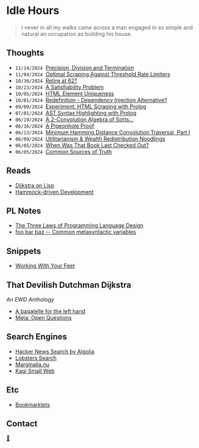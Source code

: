 # Idle Hours

>I never in all my walks came across a man engaged in so simple and natural an occupation as building his house.

## Thoughts

- <code>11/14/2024</code>&nbsp;&nbsp;[Precision, Division and Termination](./entries/precision_termination.html)
- <code>11/04/2024</code>&nbsp;&nbsp;[Optimal Scraping Against Threshold Rate Limiters](./entries/threshold_limiter.html)
- <code>10/30/2024</code>&nbsp;&nbsp;[Retire at 62?](./entries/retire_62.html)
- <code>10/23/2024</code>&nbsp;&nbsp;[A Satisfiability Problem](./entries/unsatisfiable_people.html)
- <code>10/05/2024</code>&nbsp;&nbsp;[HTML Element Uniqueness](./entries/html_uniqueness.html)
- <code>10/01/2024</code>&nbsp;&nbsp;[Redefinition - Dependency Injection Alternative?](./entries/di_alternative.html)
- <code>09/09/2024</code>&nbsp;&nbsp;[Experiment: HTML Scraping with Prolog](./entries/prolog_html.html)
- <code>07/01/2024</code>&nbsp;&nbsp;[AST Syntax Highlighting with Prolog](./entries/prolog_ast_highlighter.html)
- <code>06/19/2024</code>&nbsp;&nbsp;[A 2-Convolution Algebra of Sorts...](./entries/conv_algebra.html)
- <code>06/16/2024</code>&nbsp;&nbsp;[A Pigeonhole Proof](./entries/pigeonhole.html)
- <code>06/13/2024</code>&nbsp;&nbsp;[Minimum Hamming Distance Convolution Traversal, Part I](./entries/regex_gen.html)
- <code>06/09/2024</code>&nbsp;&nbsp;[Utilitarianism & Wealth Redistribution Noodlings](./entries/redistribution.html)
- <code>06/05/2024</code>&nbsp;&nbsp;[When Was That Book Last Checked Out?](./entries/random_book.html)
- <code>06/05/2024</code>&nbsp;&nbsp;[Common Sources of Truth](./entries/common_truths.html)

## Reads

- [Dijkstra on Lisp](https://kazimirmajorinc.com/Documents/Edsger-W-Dijkstra-on-Lisp/index.html)
- [Hammock-driven Development](https://github.com/matthiasn/talk-transcripts/blob/master/Hickey_Rich/HammockDrivenDev.md)

## PL Notes

- [The Three Laws of Programming Language Design](https://joearms.github.io/published/2013-05-31-a-week-with-elixir.html#:~:text=The%20Three%20Laws%20of%20Programming%20Language%20Design)
- [foo bar baz -- Common metasyntactic variables](http://www.catb.org/jargon/html/M/metasyntactic-variable.html)

## Snippets

- [Working With Your Feet](./entries/work_with_feet.html)

## That Devilish Dutchman Dijkstra

_An EWD Anthology_

- [A bagatelle for the left hand](https://www.cs.utexas.edu/~EWD/ewd08xx/EWD800.PDF)
- [Meta: Open Questions](./entries/dijkstra_questions.html)

## Search Engines

- [Hacker News Search by Algolia](https://hn.algolia.com/)
- [Lobsters Search](https://lobste.rs/search)
- [Marginalia.nu](https://search.marginalia.nu/)
- [Kagi Small Web](https://kagi.com/smallweb)

## Etc

- [Bookmarklets](https://gist.github.com/search?q=user%3Acapricorn+%23bookmarklet)

## Contact

[📧](mailto:collinplmr+hello@gmail.com)